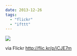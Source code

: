 ```yaml
---
date: 2013-12-26
tags: 
  - "flickr"
  - "ifttt"
---
```


![](http://farm3.staticflickr.com/2820/11573781816_ecb8823f48_b.jpg)  

  
  
via Flickr http://flic.kr/p/iCJE7m
